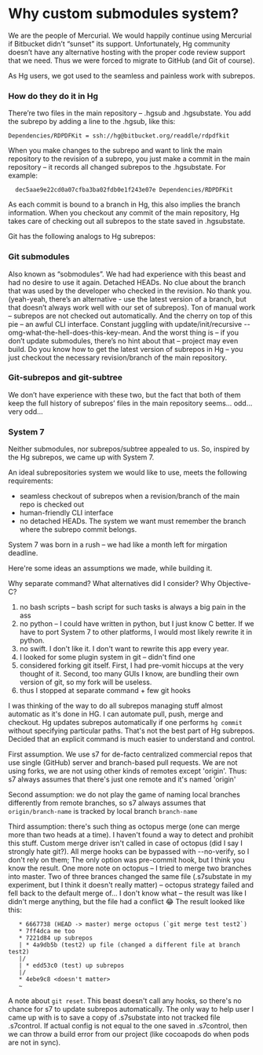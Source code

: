 # Why custom submodules system?

We are the people of Mercurial. We would happily continue using Mercurial if Bitbucket didn’t “sunset” its support.
Unfortunately, Hg community doesn’t have any alternative hosting with the proper code review support that we need. Thus we were forced to migrate to GitHub (and Git of course).

As Hg users, we got used to the seamless and painless work with subrepos.

### How do they do it in Hg
There’re two files in the main repository – .hgsub and .hgsubstate. You add the subrepo by adding a line to the .hgsub, like this:
```
Dependencies/RDPDFKit = ssh://hg@bitbucket.org/readdle/rdpdfkit
```
When you make changes to the subrepo and want to link the main repository to the revision of a subrepo, you just make a commit in the main repository – it records all changed subrepos to the .hgsubstate. For example:
```
  dec5aae9e22cd0a07cfba3ba02fdb0e1f243e07e Dependencies/RDPDFKit
```
As each commit is bound to a branch in Hg, this also implies the branch information.
When you checkout any commit of the main repository, Hg takes care of checking out all subrepos to the state saved in .hgsubstate.

Git has the following analogs to Hg subrepos:

### Git submodules
Also known as “sobmodules”. We had had experience with this beast and had no desire to use it again.
Detached HEADs. No clue about the branch that was used by the developer who checked in the revision. No thank you. (yeah-yeah, there’s an alternative - use the latest version of a branch, but that doesn’t always work well with our set of subrepos).
Ton of manual work – subrepos are not checked out automatically.
And the cherry on top of this pie – an awful CLI interface. Constant juggling with update/init/recursive --omg-what-the-hell-does-this-key-mean. And the worst thing is – if you don’t update submodules, there’s no hint about that – project may even build. Do you know how to get the latest version of subrepos in Hg – you just checkout the necessary revision/branch of the main repository.

### Git-subrepos and git-subtree
We don’t have experience with these two, but the fact that both of them keep the full history of subrepos’ files in the main repository seems… odd… very odd…

### System 7

Neither submodules, nor subrepos/subtree appealed to us. So, inspired by the Hg subrepos, we came up with System 7.

An ideal subrepositories system we would like to use, meets the following requirements:
 - seamless checkout of subrepos when a revision/branch of the main repo is checked out
 - human-friendly CLI interface
 - no detached HEADs. The system we want must remember the branch where the subrepo commit belongs.

System 7 was born in a rush – we had like a month left for mirgation deadline.

Here're some ideas an assumptions we made, while building it.

Why separate command? What alternatives did I consider? Why Objective-C?
1. no bash scripts – bash script for such tasks is always a big pain in the ass
2. no python – I could have written in python, but I just know C better. If we have to port System 7 to other platforms, I would most likely rewrite it in python.
3. no swift. I don't like it. I don't want to rewrite this app every year. 
4. I looked for some plugin system in git – didn't find one
5. considered forking git itself. First, I had pre-vomit hiccups at the very thought of it.
   Second, too many GUIs I know, are bundling their own version of git, so my fork will be useless.
6. thus I stopped at separate command + few git hooks

I was thinking of the way to do all subrepos managing stuff almost automatic as it's done in HG.
I can automate pull, push, merge and checkout.
Hg updates subrepos automatically if one performs `hg commit` without specifying particular paths. That's not the best part of Hg subrepos. Decided that an explicit command is much easier to understand and control.

First assumption. We use s7 for de-facto centralized commercial repos that use single (GitHub) server and branch-based pull requests. We are not using forks, we are not using other kinds of remotes except 'origin'.
Thus: s7 always assumes that there's just one remote and it's named 'origin'

Second assumption: we do not play the game of naming local branches differently from remote branches, so s7 always assumes that `origin/branch-name` is tracked by local branch `branch-name`

Third assumption: there's such thing as octopus merge (one can merge more than two heads at a time).
I haven't found a way to detect and prohibit this stuff.
Custom merge driver isn't called in case of octopus (did I say I strongly hate git?).
All merge hooks can be bypassed with --no-verify, so I don't rely on them;
The only option was pre-commit hook, but I think you know the result.
One more note on octopus – I tried to merge two branches into master. Two of three brances changed
the same file (.s7substate in my experiment, but I think it doesn't really matter) – octopus strategy
failed and fell back to the default merge of... I don't know what – the result was like I didn't merge
anything, but the file had a conflict :joy:
The result looked like this:
```
   * 6667738 (HEAD -> master) merge octopus (`git merge test test2`)
   * 7ff4dca me too
   * 7221d84 up subrepos
   | * 4a9db5b (test2) up file (changed a different file at branch test2)
   |/
   | * edd53c0 (test) up subrepos
   |/
   * 4ebe9c8 <doesn't matter>
   ~
```

A note about `git reset`. This beast doesn't call any hooks, so there's no chance for s7 to update
subrepos automatically. The only way to help user I came up with is to save a copy of .s7substate into
not tracked file .s7control. If actual config is not equal to the one saved in .s7control, then
we can throw a build error from our project (like cocoapods do when pods are not in sync).
